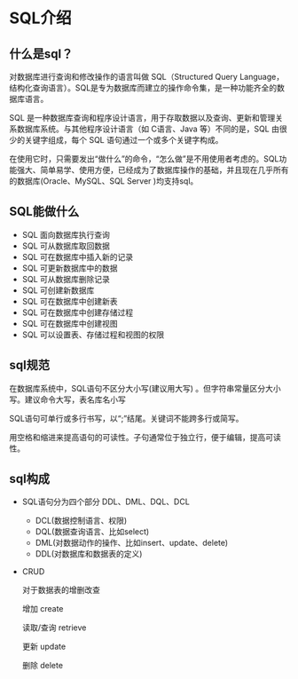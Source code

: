 # SQL介绍

## 什么是sql？

对数据库进行查询和修改操作的语言叫做 SQL（Structured Query Language，结构化查询语言）。SQL是专为数据库而建立的操作命令集，是一种功能齐全的数据库语言。

SQL 是一种数据库查询和程序设计语言，用于存取数据以及查询、更新和管理关系数据库系统。与其他程序设计语言（如 C语言、Java 等）不同的是，SQL 由很少的关键字组成，每个 SQL 语句通过一个或多个关键字构成。

在使用它时，只需要发出“做什么”的命令，“怎么做”是不用使用者考虑的。SQL功能强大、简单易学、使用方便，已经成为了数据库操作的基础，并且现在几乎所有的数据库(Oracle、MySQL、SQL Server )均支持sql。

## SQL能做什么

- SQL 面向数据库执行查询
- SQL 可从数据库取回数据
- SQL 可在数据库中插入新的记录
- SQL 可更新数据库中的数据
- SQL 可从数据库删除记录
- SQL 可创建新数据库
- SQL 可在数据库中创建新表
- SQL 可在数据库中创建存储过程
- SQL 可在数据库中创建视图
- SQL 可以设置表、存储过程和视图的权限

## sql规范

在数据库系统中，SQL语句不区分大小写(建议用大写) 。但字符串常量区分大小写。建议命令大写，表名库名小写

SQL语句可单行或多行书写，以“;”结尾。关键词不能跨多行或简写。

用空格和缩进来提高语句的可读性。子句通常位于独立行，便于编辑，提高可读性。

## sql构成

+ SQL语句分为四个部分 DDL、DML、DQL、DCL

  + DCL(数据控制语言、权限)
  + DQL(数据查询语言、比如select)
  + DML(对数据动作的操作、比如insert、update、delete)
  + DDL(对数据库和数据表的定义)

+ CRUD

  对于数据表的增删改查

  增加  create

  读取/查询 retrieve

  更新  update

  删除  delete

